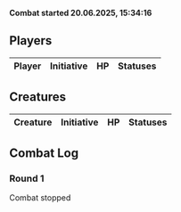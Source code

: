 **Combat started 20.06.2025, 15:34:16**


## Players
| Player | Initiative | HP | Statuses |
| --- | :-: | :-: | :-: |
## Creatures
| Creature | Initiative  | HP | Statuses |
| --- | :-: | :-: | :-: |


## Combat Log

### Round 1
Combat stopped
